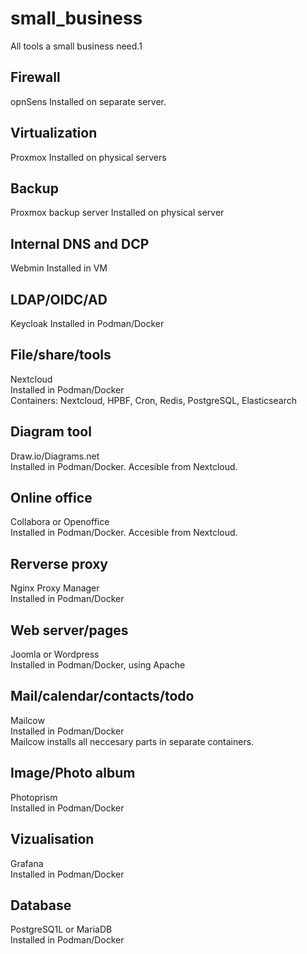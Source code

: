 # small_business
All tools a small business need.1

## Firewall
opnSens
Installed on separate server.

## Virtualization
Proxmox
Installed on physical servers

## Backup
Proxmox backup server
Installed on physical server

## Internal DNS and DCP
Webmin
Installed in VM

## LDAP/OIDC/AD
Keycloak
Installed in Podman/Docker

## File/share/tools
Nextcloud \
Installed in Podman/Docker \
Containers: Nextcloud, HPBF, Cron, Redis, PostgreSQL, Elasticsearch

## Diagram tool
Draw.io/Diagrams.net \
Installed in Podman/Docker.
Accesible from Nextcloud.

## Online office
Collabora or Openoffice \
Installed in Podman/Docker.
Accesible from Nextcloud.

## Rerverse proxy
Nginx Proxy Manager \
Installed in Podman/Docker

## Web server/pages
Joomla or Wordpress \
Installed in Podman/Docker, using Apache

## Mail/calendar/contacts/todo
Mailcow \
Installed in Podman/Docker \
Mailcow installs all neccesary parts in separate containers.

## Image/Photo album
Photoprism \
Installed in Podman/Docker

## Vizualisation
Grafana \
Installed in Podman/Docker

## Database
PostgreSQ1L or MariaDB \
Installed in Podman/Docker

